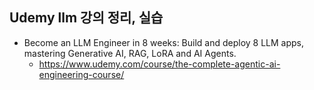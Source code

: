 ## Udemy llm 강의 정리, 실습

- Become an LLM Engineer in 8 weeks: Build and deploy 8 LLM apps, mastering Generative AI, RAG, LoRA and AI Agents.
    - https://www.udemy.com/course/the-complete-agentic-ai-engineering-course/



